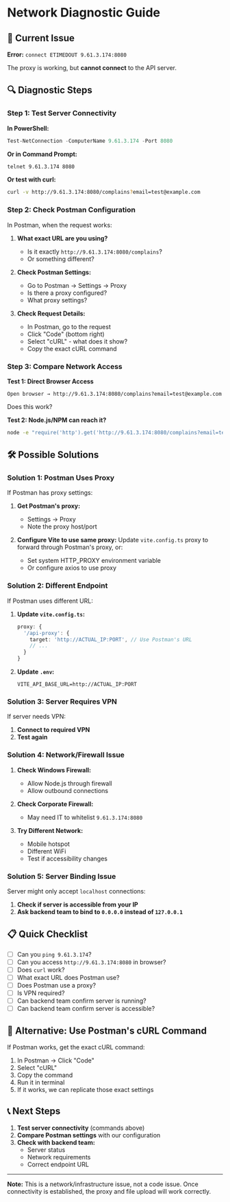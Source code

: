 # Network Diagnostic Guide

## 🔴 Current Issue

**Error:** `connect ETIMEDOUT 9.61.3.174:8080`

The proxy is working, but **cannot connect** to the API server.

## 🔍 Diagnostic Steps

### Step 1: Test Server Connectivity

**In PowerShell:**
```powershell
Test-NetConnection -ComputerName 9.61.3.174 -Port 8080
```

**Or in Command Prompt:**
```cmd
telnet 9.61.3.174 8080
```

**Or test with curl:**
```bash
curl -v http://9.61.3.174:8080/complains?email=test@example.com
```

### Step 2: Check Postman Configuration

In Postman, when the request works:

1. **What exact URL are you using?**
   - Is it exactly `http://9.61.3.174:8080/complains`?
   - Or something different?

2. **Check Postman Settings:**
   - Go to Postman → Settings → Proxy
   - Is there a proxy configured?
   - What proxy settings?

3. **Check Request Details:**
   - In Postman, go to the request
   - Click "Code" (bottom right)
   - Select "cURL" - what does it show?
   - Copy the exact cURL command

### Step 3: Compare Network Access

**Test 1: Direct Browser Access**
```
Open browser → http://9.61.3.174:8080/complains?email=test@example.com
```
Does this work?

**Test 2: Node.js/NPM can reach it?**
```bash
node -e "require('http').get('http://9.61.3.174:8080/complains?email=test@example.com', (r) => console.log(r.statusCode)).on('error', console.error)"
```

## 🛠️ Possible Solutions

### Solution 1: Postman Uses Proxy

If Postman has proxy settings:

1. **Get Postman's proxy:**
   - Settings → Proxy
   - Note the proxy host/port

2. **Configure Vite to use same proxy:**
   Update `vite.config.ts` proxy to forward through Postman's proxy, or:
   - Set system HTTP_PROXY environment variable
   - Or configure axios to use proxy

### Solution 2: Different Endpoint

If Postman uses different URL:

1. **Update `vite.config.ts`:**
   ```typescript
   proxy: {
     '/api-proxy': {
       target: 'http://ACTUAL_IP:PORT', // Use Postman's URL
       // ...
     }
   }
   ```

2. **Update `.env`:**
   ```env
   VITE_API_BASE_URL=http://ACTUAL_IP:PORT
   ```

### Solution 3: Server Requires VPN

If server needs VPN:

1. **Connect to required VPN**
2. **Test again**

### Solution 4: Network/Firewall Issue

1. **Check Windows Firewall:**
   - Allow Node.js through firewall
   - Allow outbound connections

2. **Check Corporate Firewall:**
   - May need IT to whitelist `9.61.3.174:8080`

3. **Try Different Network:**
   - Mobile hotspot
   - Different WiFi
   - Test if accessibility changes

### Solution 5: Server Binding Issue

Server might only accept `localhost` connections:

1. **Check if server is accessible from your IP**
2. **Ask backend team to bind to `0.0.0.0` instead of `127.0.0.1`**

## 📋 Quick Checklist

- [ ] Can you `ping 9.61.3.174`?
- [ ] Can you access `http://9.61.3.174:8080` in browser?
- [ ] Does `curl` work?
- [ ] What exact URL does Postman use?
- [ ] Does Postman use a proxy?
- [ ] Is VPN required?
- [ ] Can backend team confirm server is running?
- [ ] Can backend team confirm server is accessible?

## 🔧 Alternative: Use Postman's cURL Command

If Postman works, get the exact cURL command:

1. In Postman → Click "Code"
2. Select "cURL"
3. Copy the command
4. Run it in terminal
5. If it works, we can replicate those exact settings

## 📞 Next Steps

1. **Test server connectivity** (commands above)
2. **Compare Postman settings** with our configuration
3. **Check with backend team:**
   - Server status
   - Network requirements
   - Correct endpoint URL

---

**Note:** This is a network/infrastructure issue, not a code issue. Once connectivity is established, the proxy and file upload will work correctly.

